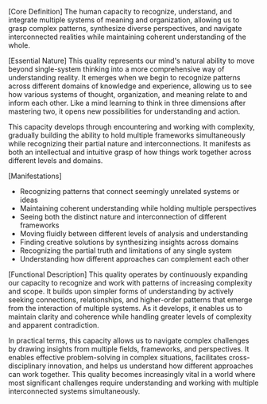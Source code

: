 [Core Definition]
The human capacity to recognize, understand, and integrate multiple systems of meaning and organization, allowing us to grasp complex patterns, synthesize diverse perspectives, and navigate interconnected realities while maintaining coherent understanding of the whole.

[Essential Nature]
This quality represents our mind's natural ability to move beyond single-system thinking into a more comprehensive way of understanding reality. It emerges when we begin to recognize patterns across different domains of knowledge and experience, allowing us to see how various systems of thought, organization, and meaning relate to and inform each other. Like a mind learning to think in three dimensions after mastering two, it opens new possibilities for understanding and action.

This capacity develops through encountering and working with complexity, gradually building the ability to hold multiple frameworks simultaneously while recognizing their partial nature and interconnections. It manifests as both an intellectual and intuitive grasp of how things work together across different levels and domains.

[Manifestations]
- Recognizing patterns that connect seemingly unrelated systems or ideas
- Maintaining coherent understanding while holding multiple perspectives
- Seeing both the distinct nature and interconnection of different frameworks
- Moving fluidly between different levels of analysis and understanding
- Finding creative solutions by synthesizing insights across domains
- Recognizing the partial truth and limitations of any single system
- Understanding how different approaches can complement each other

[Functional Description]
This quality operates by continuously expanding our capacity to recognize and work with patterns of increasing complexity and scope. It builds upon simpler forms of understanding by actively seeking connections, relationships, and higher-order patterns that emerge from the interaction of multiple systems. As it develops, it enables us to maintain clarity and coherence while handling greater levels of complexity and apparent contradiction.

In practical terms, this capacity allows us to navigate complex challenges by drawing insights from multiple fields, frameworks, and perspectives. It enables effective problem-solving in complex situations, facilitates cross-disciplinary innovation, and helps us understand how different approaches can work together. This quality becomes increasingly vital in a world where most significant challenges require understanding and working with multiple interconnected systems simultaneously.